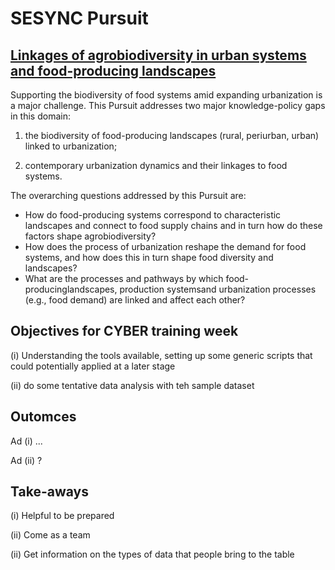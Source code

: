 # SESYNC Pursuit

## [Linkages of agrobiodiversity in urban systems and food-producing landscapes][1]

Supporting the biodiversity of food systems amid expanding urbanization is a major challenge. This Pursuit addresses two major knowledge-policy gaps in this domain:

1. the biodiversity of food-producing landscapes (rural, periurban, urban) linked to urbanization;

1. contemporary urbanization dynamics and their linkages to food systems. 

The overarching questions addressed by this Pursuit are: 

- How do food-producing systems correspond to characteristic landscapes and connect to food supply chains and in turn how do these factors shape agrobiodiversity? 
- How does the process of urbanization reshape the demand for food systems, and how does this in turn shape food diversity and landscapes?
- What are the processes and pathways by which food-producinglandscapes, production systemsand urbanization processes (e.g., food demand) are linked and affect each other?


## Objectives for CYBER training week


(i) Understanding the tools available, setting up some generic scripts that could potentially applied at a later stage

(ii) do some tentative data analysis with teh sample dataset


## Outomces

Ad (i) ...

Ad (ii) ?


## Take-aways

(i) Helpful to be prepared

(ii) Come as a team

(ii) Get information on the types of data that people bring to the table



[1]: https://www.sesync.org/project/propose-a-pursuit/linkages-of-agrobiodiversity-in-urban-systems-and-food-producing
